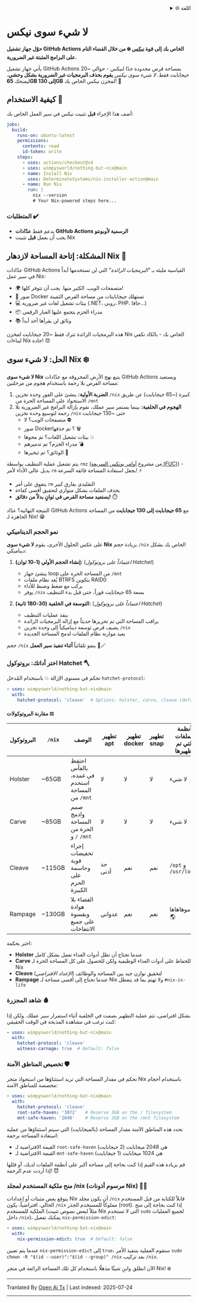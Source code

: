 
<div align="right">
  <details>
    <summary >🌐 اللغة</summary>
    <div>
      <div align="center">
        <a href="https://openaitx.github.io/view.html?user=wimpysworld&project=nothing-but-nix&lang=en">English</a>
        | <a href="https://openaitx.github.io/view.html?user=wimpysworld&project=nothing-but-nix&lang=zh-CN">简体中文</a>
        | <a href="https://openaitx.github.io/view.html?user=wimpysworld&project=nothing-but-nix&lang=zh-TW">繁體中文</a>
        | <a href="https://openaitx.github.io/view.html?user=wimpysworld&project=nothing-but-nix&lang=ja">日本語</a>
        | <a href="https://openaitx.github.io/view.html?user=wimpysworld&project=nothing-but-nix&lang=ko">한국어</a>
        | <a href="https://openaitx.github.io/view.html?user=wimpysworld&project=nothing-but-nix&lang=hi">हिन्दी</a>
        | <a href="https://openaitx.github.io/view.html?user=wimpysworld&project=nothing-but-nix&lang=th">ไทย</a>
        | <a href="https://openaitx.github.io/view.html?user=wimpysworld&project=nothing-but-nix&lang=fr">Français</a>
        | <a href="https://openaitx.github.io/view.html?user=wimpysworld&project=nothing-but-nix&lang=de">Deutsch</a>
        | <a href="https://openaitx.github.io/view.html?user=wimpysworld&project=nothing-but-nix&lang=es">Español</a>
        | <a href="https://openaitx.github.io/view.html?user=wimpysworld&project=nothing-but-nix&lang=it">Italiano</a>
        | <a href="https://openaitx.github.io/view.html?user=wimpysworld&project=nothing-but-nix&lang=ru">Русский</a>
        | <a href="https://openaitx.github.io/view.html?user=wimpysworld&project=nothing-but-nix&lang=pt">Português</a>
        | <a href="https://openaitx.github.io/view.html?user=wimpysworld&project=nothing-but-nix&lang=nl">Nederlands</a>
        | <a href="https://openaitx.github.io/view.html?user=wimpysworld&project=nothing-but-nix&lang=pl">Polski</a>
        | <a href="https://openaitx.github.io/view.html?user=wimpysworld&project=nothing-but-nix&lang=ar">العربية</a>
        | <a href="https://openaitx.github.io/view.html?user=wimpysworld&project=nothing-but-nix&lang=fa">فارسی</a>
        | <a href="https://openaitx.github.io/view.html?user=wimpysworld&project=nothing-but-nix&lang=tr">Türkçe</a>
        | <a href="https://openaitx.github.io/view.html?user=wimpysworld&project=nothing-but-nix&lang=vi">Tiếng Việt</a>
        | <a href="https://openaitx.github.io/view.html?user=wimpysworld&project=nothing-but-nix&lang=id">Bahasa Indonesia</a>
      </div>
    </div>
  </details>
</div>

# لا شيء سوى نيكس

**حوّل جهاز تشغيل GitHub Actions الخاص بك إلى قوة [نيكس](https://zero-to-nix.com/concepts/nix/) ❄️ من خلال القضاء التام على البرامج المثبتة غير الضرورية.**

يأتي جهاز تشغيل GitHub Actions بمساحة قرص محدودة جدًا لنيكس - حوالي ~20 جيجابايت فقط.
*لا شيء سوى نيكس* **يقوم بحذف البرمجيات غير الضرورية بشكل وحشي**، ليمنحك **65GB إلى 130GB** لمخزن نيكس الخاص بك! 💪

## كيفية الاستخدام 🔧

أضف هذا الإجراء **قبل** تثبيت نيكس في سير العمل الخاص بك:

```yaml
jobs:
  build:
    runs-on: ubuntu-latest
    permissions:
      contents: read
      id-token: write
    steps:
      - uses: actions/checkout@v4
      - uses: wimpysworld/nothing-but-nix@main
      - name: Install Nix
        uses: DeterminateSystems/nix-installer-action@main
      - name: Run Nix
        run: |
          nix --version
          # Your Nix-powered steps here...
```

### المتطلبات ️✔️

- يدعم فقط **عدّادات GitHub Actions الرسمية لأوبونتو**
- يجب أن يعمل **قبل** تثبيت Nix

## المشكلة: إتاحة المساحة لازدهار Nix 🌱

عدّادات GitHub Actions القياسية مليئة بـ *"البرمجيات الزائدة"* التي لن تستخدمها أبداً في سير عمل Nix:

- 🌍 متصفحات الويب. الكثير منها. يجب أن تتوفر كلها!
- 🐳 صور Docker تستهلك جيجابايتات من مساحة القرص الثمينة
- 💻 بيئات تشغيل لغات غير ضرورية (.NET، روبي، PHP، جافا...)
- 📦 مدراء الحزم يتجمع عليها الغبار الرقمي
- 📚 وثائق لن يقرأها أحد أبداً

هذه البرمجيات الزائدة تترك فقط ~20 جيجابايت لمخزن Nix الخاص بك - بالكاد تكفي لبناءات Nix جادة! 😞

## الحل: لا شيء سوى Nix ️❄️

**لا شيء سوى Nix** يتبع نهج الأرض المحروقة مع عدّادات GitHub Actions ويستعيد مساحة القرص بلا رحمة باستخدام هجوم من مرحلتين:

1. **الضربة الأولية:** ينشئ على الفور وحدة تخزين `/nix` كبيرة (~65 جيجابايت) عن طريق الاستحواذ على المساحة الحرة من `/mnt`
2. **الهجوم في الخلفية:** بينما يستمر سير عملك، نقوم بإزالة البرامج غير الضرورية بلا رحمة لتوسيع وحدة تخزين `/nix` حتى ~130 جيجابايت
   - متصفحات الويب؟ لا ⛔
   - صور Docker؟ تم حذفها 🗑️
   - بيئات تشغيل اللغات؟ تم محوها 💥
   - مدراء الحزم؟ تم تدميرهم 💣
   - الوثائق؟ تم تبخيرها ️👻

يتم تشغيل عملية التنظيف بواسطة `rmz` (من مشروع [أوامر يونكس السريعة (FUC)](https://github.com/SUPERCILEX/fuc)) - بديل عالي الأداء لأمر `rm` يجعل استعادة المساحة فائقة السرعة! ⚡
   - يتفوق على أمر `rm` التقليدي بفارق كبير
   - يحذف الملفات بشكل متوازي لتحقيق أقصى كفاءة
   - **يستعيد مساحة القرص في ثوانٍ بدلاً من دقائق!** ️⏱️

النتيجة النهائية؟ عدّاد GitHub Actions مع **65 جيجابايت إلى 130 جيجابايت** من المساحة الجاهزة لـ Nix! 😁

### نمو الحجم الديناميكي

على عكس الحلول الأخرى، يقوم **لا شيء سوى Nix** بزيادة حجم `/nix` الخاص بك بشكل ديناميكي:

1. **إنشاء الحجم الأولي (1-10 ثوان):** (*اعتماداً على بروتوكول Hatchet*)
   - ينشئ جهاز loop من المساحة الحرة على `/mnt`
   - يُعد نظام ملفات BTRFS بتكوين RAID0
   - يركب مع ضغط وضبط للأداء
   - يوفر `/nix` بسعة 65 جيجابايت فوراً، حتى قبل بدء التنظيف

2. **التوسعة في الخلفية (30-180 ثانية):** (*اعتماداً على بروتوكول Hatchet*)
   - ينفذ عمليات التنظيف
   - يراقب المساحة التي تم تحريرها حديثاً مع إزالة البرمجيات الزائدة
   - يضيف قرص توسعة ديناميكياً إلى وحدة تخزين `/nix`
   - يعيد موازنة نظام الملفات لدمج المساحة الجديدة

حجم `/nix` ينمو تلقائياً **أثناء تنفيذ سير العمل** 🎩🪄

### اختر أداتك: بروتوكول Hatchet 🪓

تحكم في مستوى الإزالة 💥 باستخدام المُدخل `hatchet-protocol`:

```yaml
- uses: wimpysworld/nothing-but-nix@main
  with:
    hatchet-protocol: 'cleave'  # Options: holster, carve, cleave (default), rampage
```

#### مقارنة البروتوكولات ⚖️

| البروتوكول | `/nix` | الوصف                                               | تطهير apt  | تطهير docker | تطهير snap | أنظمة الملفات التي تم تطهيرها     |
|------------|--------|------------------------------------------------------|------------|--------------|------------|-------------------------------|
| Holster    | ~65GB  | احتفظ بالفأس في غمده، استخدم المساحة من `/mnt`      | لا         | لا           | لا         | لا شيء                         |
| Carve      | ~85GB  | صمم وادمج المساحة الحرة من `/` و `/mnt`              | لا         | لا           | لا         | لا شيء                         |
| Cleave     | ~115GB | إجراء تخفيضات قوية وحاسمة على الحزم الكبيرة          | حد أدنى    | نعم          | نعم        | `/opt` و `/usr/local`          |
| Rampage    | ~130GB | القضاء بلا هوادة وبقسوة على جميع الانتفاخات          | عدواني     | نعم          | نعم        | موهاهاها! 🔥🌎                |

اختر بحكمة:
- **Holster** عندما تحتاج أن تظل أدوات العداء تعمل بشكل كامل
- **Carve** للحفاظ على أدوات العداء الوظيفية ولكن للحصول على كل المساحة الحرة لـ Nix
- **Cleave** (*الإعداد الافتراضي*) لتحقيق توازن جيد بين المساحة والوظائف
- **Rampage** عندما تحتاج إلى أقصى مساحة لـ Nix ولا تهتم بما قد يتعطل `#nix-is-life`

### شاهد المجزرة 🩸

بشكل افتراضي، تتم عملية التطهير بصمت في الخلفية أثناء استمرار سير عملك. ولكن إذا كنت ترغب في مشاهدة المذبحة في الوقت الحقيقي:

```yaml
- uses: wimpysworld/nothing-but-nix@main
  with:
    ️hatchet-protocol: 'cleave'
    witness-carnage: true  # Default: false
```

### تخصيص المناطق الآمنة 🛡️

تحكم في مقدار المساحة التي تريد استثناؤها من استحواذ متجر Nix باستخدام أحجام مخصصة للمناطق الآمنة:

```yaml
- uses: wimpysworld/nothing-but-nix@main
  with:
    ️hatchet-protocol: 'cleave'
    root-safe-haven: '3072'   # Reserve 3GB on the / filesystem
    mnt-safe-haven: '2048'    # Reserve 2GB on the /mnt filesystem
```

تحدد هذه المناطق الآمنة مقدار المساحة (بالميجابايت) التي سيتم استثناؤها من عملية استعادة المساحة برحمة:
- القيمة الافتراضية لـ `root-safe-haven` هي 2048 ميجابايت (2 جيجابايت)
- القيمة الافتراضية لـ `mnt-safe-haven` هي 1024 ميجابايت (1 جيجابايت)

قم بزيادة هذه القيم إذا كنت بحاجة إلى مساحة أكبر على أنظمة الملفات لديك، أو قللها إذا أردت عدم الرحمة! 😈

### منح ملكية المستخدم لمجلد /nix (مرسوم أذونات Nix) 🧑‍⚖️

يتوقع بعض مثبتات أو إعدادات Nix أن يكون مجلد `/nix` قابلاً للكتابة من قبل المستخدم الحالي. افتراضياً، يكون `/nix` مملوكاً للمستخدم الجذر (root). إذا كنت بحاجة إلى منح الملكية للمستخدم (مثلاً لبعض نصوص تثبيت Nix التي لا تستخدم `sudo` لجميع العمليات داخل `/nix`)، يمكنك تفعيل `nix-permission-edict`:

```yaml
- uses: wimpysworld/nothing-but-nix@main
  with:
    nix-permission-edict: true  # Default: false
```
عندما يتم تعيين `nix-permission-edict` إلى `true`، ستقوم العملية بتنفيذ الأمر `sudo chown -R "$(id --user)":"$(id --group)" /nix` بعد تركيب `/nix`.

الآن انطلق وابنِ شيئًا مذهلًا باستخدام كل تلك المساحة الرائعة في متجر Nix! ❄️


---

Tranlated By [Open Ai Tx](https://github.com/OpenAiTx/OpenAiTx) | Last indexed: 2025-07-24

---